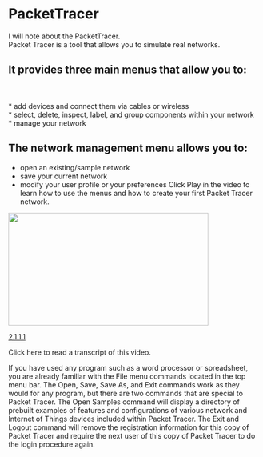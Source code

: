 <h1>PacketTracer</h1>

I will note about the PacketTracer.<br>
Packet Tracer is a tool that allows you to simulate real networks.<br>
<h2>It provides three main menus that allow you to: </h2><br><br>
* add devices and connect them via cables or wireless<br>
* select, delete, inspect, label, and group components within your network <br>
* manage your network<br>

<h2>The network management menu allows you to:</h2>

* open an existing/sample network
* save your current network
* modify your user profile or your preferences
Click Play in the video to learn how to use the menus and how to create your first Packet Tracer network.

<p><a href="http://static-course-assets.s3.amazonaws.com/I2PTNet11/en/course/module2/2.1.1.1/2.1.1.1.html?wvideo=v81b9e3aku"><img src="http://embed.wistia.com/deliveries/57dbf674888939634586a3663ea6971e.jpg?image_play_button_size=2x&amp;image_crop_resized=960x540&amp;image_play_button=1&amp;image_play_button_color=54bbffe0" width="400" height="225" style="width: 400px; height: 225px;"></a></p><p><a href="http://static-course-assets.s3.amazonaws.com/I2PTNet11/en/course/module2/2.1.1.1/2.1.1.1.html?wvideo=v81b9e3aku">2.1.1.1</a></p>

Click here to read a transcript of this video.

If you have used any program such as a word processor or spreadsheet, you are already familiar with the File menu commands located in the top menu bar. The Open, Save, Save As, and Exit commands work as they would for any program, but there are two commands that are special to Packet Tracer.
The Open Samples command will display a directory of prebuilt examples of features and configurations of various network and Internet of Things devices included within Packet Tracer.
The Exit and Logout command will remove the registration information for this copy of Packet Tracer and require the next user of this copy of Packet Tracer to do the login procedure again.
